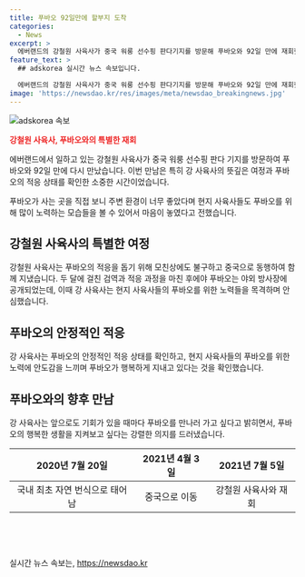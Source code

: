 ```yaml
---
title: 푸바오 92일만에 할부지 도착
categories:
  - News
excerpt: >
  에버랜드의 강철원 사육사가 중국 워룽 선수핑 판다기지를 방문해 푸바오와 92일 만에 재회했다. 푸바오가 중국으로 떠난 이후 처음으로 만난 이번 모임에서 푸바오는 강 사육사에게 반응하며 알아보는 듯한 모습을 보였다. 강 사육사는 푸바오의 적응을 위해 모친상에도 불구하고 중국으로 동행하기도 했고, 푸바오가 잘 적응하고 있는 것을 확인하며 감격을 표현했다. 또한, 강 사육사는 앞으로도 푸바오를 만나러 오고 싶다는 소망을 밝혔다. (출처: SBS Biz) [자세히 보기] (https://url.kr/9pghjn)
feature_text: >
  ## adskorea 실시간 뉴스 속보입니다.

  에버랜드의 강철원 사육사가 중국 워룽 선수핑 판다기지를 방문해 푸바오와 92일 만에 재회했다. 푸바오가 중국으로 떠난 이후 처음으로 만난 이번 모임에서 푸바오는 강 사육사에게 반응하며 알아보는 듯한 모습을 보였다. 강 사육사는 푸바오의 적응을 위해 모친상에도 불구하고 중국으로 동행하기도 했고, 푸바오가 잘 적응하고 있는 것을 확인하며 감격을 표현했다. 또한, 강 사육사는 앞으로도 푸바오를 만나러 오고 싶다는 소망을 밝혔다. (출처: SBS Biz) [자세히 보기] (https://url.kr/9pghjn)
image: 'https://newsdao.kr/res/images/meta/newsdao_breakingnews.jpg'
---
```


<p><img src="https://newsdao.kr/res/images/meta/newsdao_breakingnews.jpg" alt="adskorea 속보" /></p>

<p><b><span style="color: #ee2323;">강철원 사육사, 푸바오와의 특별한 재회</span></b></p>

<p>에버랜드에서 일하고 있는 강철원 사육사가 중국 워룽 선수핑 판다 기지를 방문하여 푸바오와 92일 만에 다시 만났습니다. 이번 만남은 특히 강 사육사의 뜻깊은 여정과 푸바오의 적응 상태를 확인한 소중한 시간이었습니다.</p>

<p data-ke-size="size16">푸바오가 사는 곳을 직접 보니 주변 환경이 너무 좋았다며 현지 사육사들도 푸바오를 위해 많이 노력하는 모습들을 볼 수 있어서 마음이 놓였다고 전했습니다.</p>

<h2 data-ke-size="size26">강철원 사육사의 특별한 여정</h2>

<p>강철원 사육사는 푸바오의 적응을 돕기 위해 모친상에도 불구하고 중국으로 동행하여 함께 지냈습니다. 두 달에 걸친 검역과 적응 과정을 마친 후에야 푸바오는 야외 방사장에 공개되었는데, 이때 강 사육사는 현지 사육사들의 푸바오를 위한 노력들을 목격하며 안심했습니다.</p>

<h2 data-ke-size="size26">푸바오의 안정적인 적응</h2>

<p>강 사육사는 푸바오의 안정적인 적응 상태를 확인하고, 현지 사육사들의 푸바오를 위한 노력에 안도감을 느끼며 푸바오가 행복하게 지내고 있다는 것을 확인했습니다.</p>

<h2 data-ke-size="size26">푸바오와의 향후 만남</h2>

<p>강 사육사는 앞으로도 기회가 있을 때마다 푸바오를 만나러 가고 싶다고 밝히면서, 푸바오의 행복한 생활을 지켜보고 싶다는 강렬한 의지를 드러냈습니다.</p>

<table>
<thead>
    <tr>
        <th style="text-align: center;">2020년 7월 20일</th>
        <th style="text-align: center;">2021년 4월 3일</th>
        <th style="text-align: center;">2021년 7월 5일</th>
    </tr>
</thead>
<tbody>
    <tr>
        <td style="text-align: center;">국내 최초 자연 번식으로 태어남</td>
        <td style="text-align: center;">중국으로 이동</td>
        <td style="text-align: center;">강철원 사육사와 재회</td>
    </tr>
</tbody>
</table>

<p data-ke-size="size16">&nbsp;</p>

<p data-ke-size="size16">&nbsp;</p>
실시간 뉴스 속보는, <a href="https://newsdao.kr" rel="dofollow">https://newsdao.kr</a>


